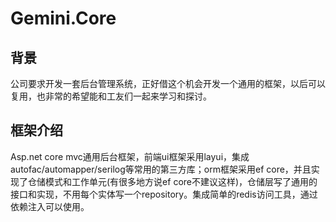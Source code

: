 # Gemini.Core
## 背景
公司要求开发一套后台管理系统，正好借这个机会开发一个通用的框架，以后可以复用，也非常的希望能和工友们一起来学习和探讨。
## 框架介绍
Asp.net core mvc通用后台框架，前端ui框架采用layui，集成autofac/automapper/serilog等常用的第三方库；orm框架采用ef core，并且实现了仓储模式和工作单元(有很多地方说ef core不建议这样)，仓储层写了通用的接口和实现，不用每个实体写一个repository。集成简单的redis访问工具，通过依赖注入可以使用。




